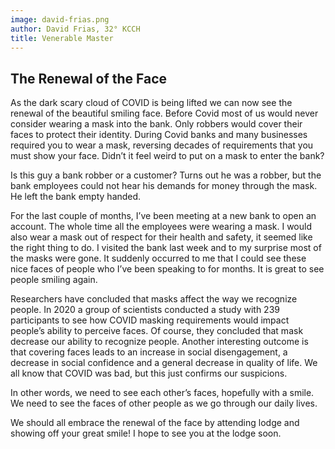```yaml
---
image: david-frias.png
author: David Frias, 32° KCCH
title: Venerable Master
---
```


## The Renewal of the Face

As the dark scary cloud of COVID is being lifted we can now see the renewal of the beautiful smiling face. Before Covid most of us would never consider wearing a mask into the bank. Only robbers would cover their faces to protect their identity. During Covid banks and many businesses required you to wear a mask, reversing decades of requirements that you must show your face. Didn’t it feel weird to put on a mask to enter the bank?
 
Is this guy a bank robber or a customer? Turns out he was a robber, but the bank employees could not hear his demands for money through the mask. He left the bank empty handed.

For the last couple of months, I’ve been meeting at a new bank to open an account. The whole time all the employees were wearing a mask. I would also wear a mask out of respect for their health and safety, it seemed like the right thing to do. I visited the bank last week and to my surprise most of the masks were gone. It suddenly occurred to me that I could see these nice faces of people who I’ve been speaking to for months. It is great to see people smiling again.

Researchers have concluded that masks affect the way we recognize people. In 2020 a group of scientists conducted a study with 239 participants to see how COVID masking requirements would impact people’s ability to perceive faces. Of course, they concluded that mask decrease our ability to recognize people. Another interesting outcome is that covering faces leads to an increase in social disengagement, a decrease in social confidence and a general decrease in quality of life. We all know that COVID was bad, but this just confirms our suspicions.  

In other words, we need to see each other’s faces, hopefully with a smile. We need to see the faces of other people as we go through our daily lives.    

We should all embrace the renewal of the face by attending lodge and showing off your great smile! I hope to see you at the lodge soon.

